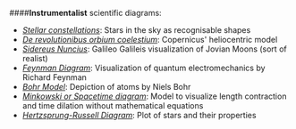 ####**Instrumentalist** scientific diagrams:

* [*Stellar constellations*](https://s-media-cache-ak0.pinimg.com/736x/6f/70/bd/6f70bd5d482fbe0c9bbdaeb9101d5a68.jpg): Stars in the sky as recognisable shapes 
* [*De revolutionibus orbium coelestium*](https://upload.wikimedia.org/wikipedia/commons/9/95/Copernican_heliocentrism_theory_diagram.svg): Copernicus' heliocentric model 
* [*Sidereus Nuncius*](http://www.hps.cam.ac.uk/starry/galileo2lrg.jpg): Galileo Galileis visualization of Jovian Moons (sort of realist)
* [*Feynman Diagram*](https://en.wikipedia.org/wiki/Feynman_diagram): Visualization of quantum electromechanics by Richard Feynman
* [*Bohr Model*](https://en.wikipedia.org/wiki/Bohr_model): Depiction of atoms by Niels Bohr
* [*Minkowski or Spacetime diagram*](https://en.wikipedia.org/wiki/Minkowski_diagram): Model to visualize length contraction and time dilation without mathematical equations
* [*Hertzsprung-Russell Diagram*](https://en.wikipedia.org/wiki/Hertzsprung-Russell_diagram): Plot of stars and their properties
